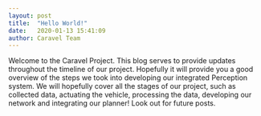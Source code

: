 ```yaml
---
layout: post
title:  "Hello World!"
date:   2020-01-13 15:41:09
author: Caravel Team
---
```


Welcome to the Caravel Project. This blog serves to provide updates throughout
the timeline of our project. Hopefully it will provide you a good overview of
the steps we took into developing our integrated Perception system. We will
hopefully cover all the stages of our project, such as collected data,
actuating the vehicle, processing the data, developing our network and
integrating our planner! Look out for future posts. 
